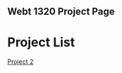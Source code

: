 ## Webt 1320 Project Page

<h1>Project List</h1>

<a href="Project 2/index.html" target="_blank">Project 2</a>